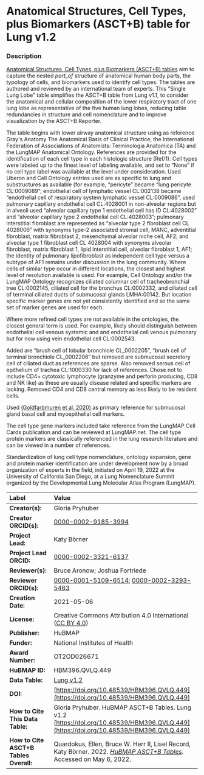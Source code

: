 # Anatomical Structures, Cell Types, plus Biomarkers (ASCT+B) table for Lung v1.2

### Description
[Anatomical Structures, Cell Types, plus Biomarkers (ASCT+B) tables](https://humanatlas.io/asctb-tables) aim to capture the nested *part_of* structure of anatomical human body parts, the typology of cells, and biomarkers used to identify cell types. The tables are authored and reviewed by an international team of experts. This “Single Lung Lobe” table simplifies the ASCT+B table from Lung v1.1, to consider the anatomical and cellular composition of  the lower respiratory tract of one lung lobe as representative of the five human lung lobes, reducing table redundancies in structure and cell nomenclature and to improve visualization by the ASCT+B Reporter. 

The table begins with lower airway anatomical structure using as reference Gray's Anatomy The Anatomical Basis of Clinical Practice, the International Federation of Associations of Anatomists: Terminologia Anatomica (TA) and the LungMAP Anatomical Ontology.
References are provided for the identification of each cell type in each histologic structure (Ref/1).  Cell types were labeled up to the finest level of labeling available, and set to “None” if no cell type label was available at the level under consideration. Used Uberon and Cell Ontology entries used are as specific to lung and substructures as available (for example, “pericyte” became “lung pericyte CL:0009089”; endothelial cell of lymphatic vessel CL:002138  became “endothelial cell of respiratory system lymphatic vessel CL:0009086”, used pulmonary capillary endothelial cell CL:4028001 in non-alveolar regions but in alveoli used “alveolar capillary type 1 endothelial cell has ID CL:4028002” and “alveolar capillary type 2 endothelial cell CL:4028003”; pulmonary interstitial fibroblast are represented as “alveolar type 2 fibroblast cell CL 4028006” with synonyms type-2 associated stromal cell, MANC, adventitial fibroblast, matrix fibroblast 2, mesenchymal alveolar niche cell, AF2; and alveolar type 1 fibroblast cell CL 4028004 with synonyms alveolar fibroblast, matrix fibroblast 1, lipid interstitial cell, alveolar fibroblast 1, AF1; the identity of pulmonary lipofibroblast as independent cell type versus a subtype of AF1 remains under discussion in the lung community.
Where cells of similar type occur in different locations, the closest and highest level of resolution available is used. For example, Cell Ontology and/or the LungMAP Ontology recognizes ciliated columnar cell of tracheobronchial tree CL:0002145, ciliated cell for the bronchus CL:0002332, and ciliated cell of terminal ciliated ducts of submucosal glands LMHA:00142. But location specific marker genes are not yet consistently identified and so the same set of marker genes are used for each.
                        
Where more refined cell types are not available in the ontologies, the closest general term is used. For example, likely should distinguish between endothelial cell venous systemic and and endothelial cell venous pulmonary but for now using vein endothelial cell CL:0002543.
 
Added are “brush cell of lobular bronchiole CL_0002205”, “brush cell of terminal bronchiole CL_0002206”  but removed are submucosal secretory cell of ciliated duct as references are sparse. Also removed serous cell of epithelium of trachea CL:1000330 for lack of references. Chose not to include CD4+ cytotoxic lymphocyte (granzyme and perforin producing, CD8 and NK like) as these are usually disease related and specific markers are lacking.  Removed CD4 and CD8 central memory as less likely to be resident cells.
 
Used [(Goldfarbmuren et al. 2020)](https://doi.org/10.1038/s41467-020-16239-z) as primary reference for submucosal gland basal cell and myoepithelial cell markers.

The cell type gene markers included take reference from the LungMAP Cell Cards publication and can be reviewed at LungMAP.net. The cell type protein markers are classically referenced in the lung research literature and can be viewed in a number of references.

Standardization of lung cell type nomenclature, ontology expansion, gene and protein marker identification are under development now by a broad organization of experts in the field, initiated on April 19, 2022 at the University of California San Diego, at a Lung Nomenclature Summit organized by the Developmental Lung Molecular Atlas Program (LungMAP).


| Label | Value |
| :------------- |:-------------|
| **Creator(s):** | Gloria Pryhuber |
| **Creator ORCID(s):** | [0000-0002-9185-3994](https://orcid.org/0000-0002-9185-3994) |
| **Project Lead:** | Katy B&ouml;rner |
| **Project Lead ORCID:** | [0000-0002-3321-6137](https://orcid.org/0000-0002-3321-6137) |
| **Reviewer(s):** | Bruce Aronow; Joshua Fortriede|
| **Reviewer ORCID(s):** |[0000-0001-5109-6514](https://orcid.org/0000-0001-5109-6514); [0000-0002-3293-5463](https://orcid.org/0000-0002-3293-5463)|
| **Creation Date:** | 2021-05-06 |
| **License:** | Creative Commons Attribution 4.0 International ([CC BY 4.0](https://creativecommons.org/licenses/by/4.0/)) |
| **Publisher:** | HuBMAP |
| **Funder:** | National Institutes of Health |
| **Award Number:** | OT2OD026671 |
| **HuBMAP ID:** | HBM396.QVLQ.449 |
| **Data Table:** | [Lung v1.2](https://hubmapconsortium.github.io/ccf-releases/v1.2/asct-b/ASCT-B_VH_Lung.csv)  |
| **DOI:** | [https://doi.org/10.48539/HBM396.QVLQ.449](https://doi.org/10.48539/HBM396.QVLQ.449) |
| **How to Cite This Data Table:** | Gloria Pryhuber. HuBMAP ASCT+B Tables. Lung v1.2 [https://doi.org/10.48539/HBM396.QVLQ.449](https://doi.org/10.48539/HBM396.QVLQ.449) |
| **How to Cite ASCT+B Tables Overall:** | Quardokus, Ellen, Bruce W. Herr II, Lisel Record, Katy B&ouml;rner. 2022. [*HuBMAP ASCT+B Tables*](https://humanatlas.io/asctb-tables). Accessed on May 6, 2022. |
